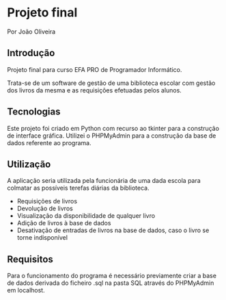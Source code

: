 # Projeto final

Por João Oliveira

## Introdução

Projeto final para curso EFA PRO de Programador Informático.

Trata-se de um software de gestão de uma biblioteca escolar com gestão dos livros da mesma e as requisições efetuadas pelos alunos.

## Tecnologias

Este projeto foi criado em Python com recurso ao tkinter para a construção de interface gráfica.
Utilizei o PHPMyAdmin para a construção da base de dados referente ao programa.

## Utilização

A aplicação seria utilizada pela funcionária de uma dada escola para colmatar as possíveis terefas diárias da biblioteca.

- Requisições de livros
- Devolução de livros
- Visualização da disponibilidade de qualquer livro
- Adição de livros à base de dados
- Desativação de entradas de livros na base de dados, caso o livro se torne indisponível

## Requisitos

Para o funcionamento do programa é necessário previamente criar a base de dados derivada do ficheiro .sql na pasta SQL através do PHPMyAdmin em localhost.